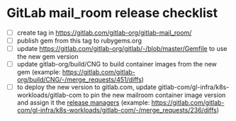 # GitLab mail_room release checklist

- [ ] create tag in https://gitlab.com/gitlab-org/gitlab-mail_room/
- [ ] publish gem from this tag to rubygems.org
- [ ] update https://gitlab.com/gitlab-org/gitlab/-/blob/master/Gemfile to use the new gem version
- [ ] update gitlab-org/build/CNG to build container images from the new gem (example: https://gitlab.com/gitlab-org/build/CNG/-/merge_requests/451/diffs)
- [ ] to deploy the new version to gitlab.com, update gitlab-com/gl-infra/k8s-workloads/gitlab-com to pin the new mailroom container image version and assign it the [release managers](https://about.gitlab.com/community/release-managers/) (example: https://gitlab.com/gitlab-com/gl-infra/k8s-workloads/gitlab-com/-/merge_requests/236/diffs)
